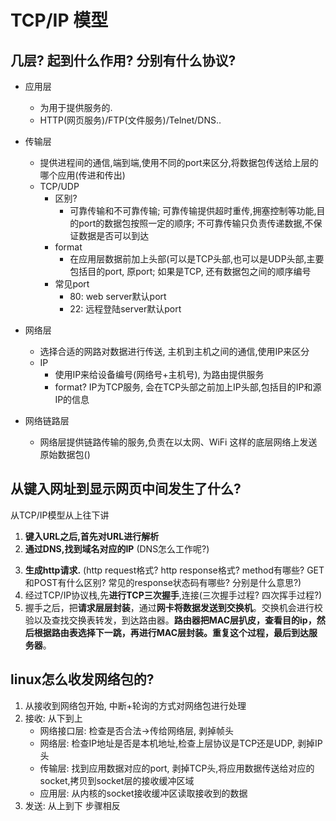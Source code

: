 # TCP/IP 模型
## 几层? 起到什么作用? 分别有什么协议?
- 应用层
  - 为用于提供服务的.
  - HTTP(网页服务)/FTP(文件服务)/Telnet/DNS..
- 传输层
  - 提供进程间的通信,端到端,使用不同的port来区分,将数据包传送给上层的哪个应用(传进和传出)
  - TCP/UDP 
    - 区别? 
      - 可靠传输和不可靠传输; 可靠传输提供超时重传,拥塞控制等功能,目的port的数据包按照一定的顺序; 不可靠传输只负责传递数据,不保证数据是否可以到达
    - format
      - 在应用层数据前加上头部(可以是TCP头部,也可以是UDP头部,主要包括目的port, 原port; 如果是TCP, 还有数据包之间的顺序编号
    - 常见port
      - 80: web server默认port
      - 22: 远程登陆server默认port
  
- 网络层
  - 选择合适的网路对数据进行传送, 主机到主机之间的通信,使用IP来区分
  - IP
    - 使用IP来给设备编号(网络号+主机号), 为路由提供服务
    - format? IP为TCP服务, 会在TCP头部之前加上IP头部,包括目的IP和源IP的信息
- 网络链路层
  - 网络层提供链路传输的服务,负责在以太网、WiFi 这样的底层网络上发送原始数据包()


## 从键入网址到显示网页中间发生了什么?
从TCP/IP模型从上往下讲

1. **键入URL之后,首先对URL进行解析**
2. **通过DNS,找到域名对应的IP**
  (DNS怎么工作呢?)
  <!-- 操作系统在发送协议包之前先要获取服务器的IP地址。如果在本地的浏览器缓存、操作系统缓存或者hosts文件中存在对应的IP地址，就不需要再访问本地的DNS服务器了。如果不存在，访问本地的DNS服务器，由本地DNS服务器对进行递归访问，即按照层级向下访问，最后得到IP地址。 -->
3. **生成http请求.**
   (http request格式? http response格式? method有哪些? GET和POST有什么区别? 常见的response状态码有哪些? 分别是什么意思?)
4. 经过TCP/IP协议栈,先**进行TCP三次握手**,连接(三次握手过程? 四次挥手过程?)
5. 握手之后，把**请求层层封装**，通过**网卡将数据发送到交换机**。交换机会进行校验以及查找交换表转发，到达路由器。**路由器把MAC层扒皮，查看目的ip，然后根据路由表选择下一跳，再进行MAC层封装。重复这个过程，最后到达服务器**。


## linux怎么收发网络包的?

1. 从接收到网络包开始, 中断+轮询的方式对网络包进行处理
2. 接收: 从下到上 
   - 网络接口层: 检查是否合法->传给网络层, 剥掉帧头
   - 网络层: 检查IP地址是否是本机地址,检查上层协议是TCP还是UDP, 剥掉IP头
   - 传输层: 找到应用数据对应的port, 剥掉TCP头,将应用数据传送给对应的socket,拷贝到socket层的接收缓冲区域
   - 应用层: 从内核的socket接收缓冲区读取接收到的数据
3. 发送: 从上到下 步骤相反